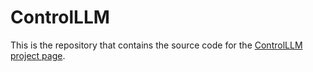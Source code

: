 # ControlLLM
This is the repository that contains the source code for the [ControlLLM project page](https://github.com/OpenGVLab/ControlLLM).


